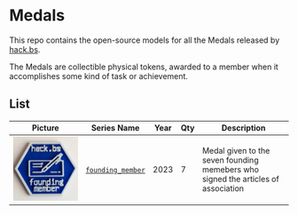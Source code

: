 # Medals

This repo contains the open-source models for all the Medals released by [hack.bs](https://hack.bs.it).

The Medals are collectible physical tokens, awarded to a member when it accomplishes some kind of task or achievement.

## List

| Picture | Series Name | Year | Qty | Description |
| ------- | ----------- | ---- | --- | ----------- |
| [![founding\_member pic](founding_member/pics/lowres.jpg)](founding_member/) | [`founding_member`](founding_member/) | 2023 | 7 | Medal given to the seven founding memebers who signed the articles of association |
